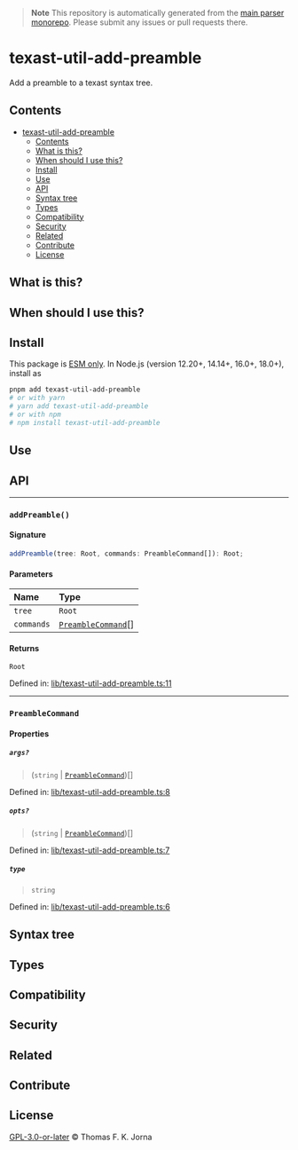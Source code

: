 > **Note**
> This repository is automatically generated from the [main parser monorepo](https://github.com/TrialAndErrorOrg/parsers). Please submit any issues or pull requests there.

# texast-util-add-preamble

Add a preamble to a texast syntax tree.

## Contents

*   [texast-util-add-preamble](#texast-util-add-preamble)
    *   [Contents](#contents)
    *   [What is this?](#what-is-this)
    *   [When should I use this?](#when-should-i-use-this)
    *   [Install](#install)
    *   [Use](#use)
    *   [API](#api)
    *   [Syntax tree](#syntax-tree)
    *   [Types](#types)
    *   [Compatibility](#compatibility)
    *   [Security](#security)
    *   [Related](#related)
    *   [Contribute](#contribute)
    *   [License](#license)

## What is this?

## When should I use this?

## Install

This package is [ESM only](https://gist.github.com/sindresorhus/a39789f98801d908bbc7ff3ecc99d99c). In Node.js (version 12.20+, 14.14+, 16.0+, 18.0+), install as

```bash
pnpm add texast-util-add-preamble
# or with yarn
# yarn add texast-util-add-preamble
# or with npm
# npm install texast-util-add-preamble
```

## Use

## API

***

### `addPreamble()`

#### Signature

```ts
addPreamble(tree: Root, commands: PreambleCommand[]): Root;
```

#### Parameters

| Name | Type |
| :------ | :------ |
| `tree` | `Root` |
| `commands` | [`PreambleCommand`](modules.md#preamblecommand)[] |

#### Returns

`Root`

Defined in:  [lib/texast-util-add-preamble.ts:11](https://github.com/TrialAndErrorOrg/parsers/blob/34b3326/libs/texast/texast-util-add-preamble/src/lib/texast-util-add-preamble.ts#L11)

***

### `PreambleCommand`

#### Properties

##### `args?`

> (`string` | [`PreambleCommand`](modules.md#preamblecommand))[]

Defined in:  [lib/texast-util-add-preamble.ts:8](https://github.com/TrialAndErrorOrg/parsers/blob/34b3326/libs/texast/texast-util-add-preamble/src/lib/texast-util-add-preamble.ts#L8)

##### `opts?`

> (`string` | [`PreambleCommand`](modules.md#preamblecommand))[]

Defined in:  [lib/texast-util-add-preamble.ts:7](https://github.com/TrialAndErrorOrg/parsers/blob/34b3326/libs/texast/texast-util-add-preamble/src/lib/texast-util-add-preamble.ts#L7)

##### `type`

> `string`

Defined in:  [lib/texast-util-add-preamble.ts:6](https://github.com/TrialAndErrorOrg/parsers/blob/34b3326/libs/texast/texast-util-add-preamble/src/lib/texast-util-add-preamble.ts#L6)

## Syntax tree

## Types

## Compatibility

## Security

## Related

## Contribute

## License

[GPL-3.0-or-later](LICENSE) © Thomas F. K. Jorna

[unified]: https://unifiedjs.com

[unifiedgh]: https://github.com/unifiedjs/unified

[xast-from-xml]: https://github.com/syntax-tree/xast-util-from-xml

[rehype]: https://github.com/rehypejs/rehype

[rejour]: https://github.com/TrialAndErrorOrg/parsers/tree/main/libs/rejour

[rejour-parse]: https://github.com/TrialAndErrorOrg/parsers/tree/main/libs/rejour/rejour-parse

[rejour-stringify]: https://github.com/TrialAndErrorOrg/parsers/tree/main/libs/rejour/rejour-stringify

[rejour-move-abstract]: https://github.com/TrialAndErrorOrg/parsers/tree/main/libs/rejour/rejour-move-abstract

[rejour-meta]: https://github.com/TrialAndErrorOrg/parsers/tree/main/libs/rejour/rejour-meta

[rejour-relatex]: https://github.com/TrialAndErrorOrg/parsers/tree/main/libs/rejour/rejour-relatex

[relatex]: https://github.com/TrialAndErrorOrg/parsers/tree/main/libs/relatex

[relatex-stringify]: https://github.com/TrialAndErrorOrg/parsers/tree/main/libs/relatex/relatex-stringify

[jast]: https://github.com/TrialAndErrorOrg/parsers/tree/main/libs/rejour/jast

[jast-util-to-texast]: https://github.com/TrialAndErrorOrg/parsers/tree/main/libs/rejour/jast-util-to-texast

[jastscript]: https://github.com/TrialAndErrorOrg/parsers/tree/main/libs/rejour/jastscript

[texast]: https://github.com/TrialAndErrorOrg/parsers/tree/main/libs/relatex/texast

[texast-util-to-latex]: https://github.com/TrialAndErrorOrg/parsers/tree/main/libs/relatex/texast-util-to-latex

[hast]: https://github.com/syntax-tree/hast

[xast]: https://github.com/syntax-tree/xast

[mdast]: https://github.com/syntax-tree/mdast

[mdast-markdown]: https://github.com/syntax-tree/mdast-util-to-markdown

[latex-utensils]: https://github.com/tamuratak/latex-utensils

[latexjs]: https://github.com/latexjs/latexjs
